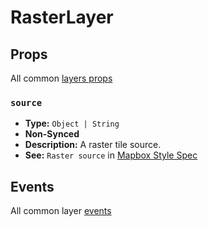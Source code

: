 # RasterLayer

## Props

All common [layers props](/api/Layers/index.md#props)

### `source`

- **Type:** `Object | String`
- **Non-Synced**
- **Description:** A raster tile source.
- **See:** `Raster source` in [Mapbox Style Spec](https://docs.mapbox.com/mapbox-gl-js/style-spec/#sources-raster)

## Events

All common layer [events](/api/Layers/#events)

